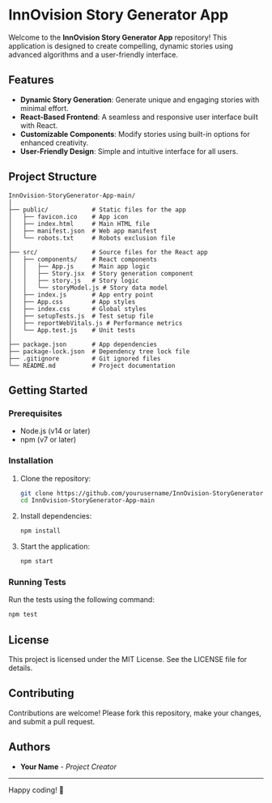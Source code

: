 
# InnOvision Story Generator App

Welcome to the **InnOvision Story Generator App** repository! This application is designed to create compelling, dynamic stories using advanced algorithms and a user-friendly interface.

## Features

- **Dynamic Story Generation**: Generate unique and engaging stories with minimal effort.
- **React-Based Frontend**: A seamless and responsive user interface built with React.
- **Customizable Components**: Modify stories using built-in options for enhanced creativity.
- **User-Friendly Design**: Simple and intuitive interface for all users.

## Project Structure

```
InnOvision-StoryGenerator-App-main/
│
├── public/            # Static files for the app
│   ├── favicon.ico    # App icon
│   ├── index.html     # Main HTML file
│   ├── manifest.json  # Web app manifest
│   └── robots.txt     # Robots exclusion file
│
├── src/               # Source files for the React app
│   ├── components/    # React components
│   │   ├── App.js     # Main app logic
│   │   ├── Story.jsx  # Story generation component
│   │   ├── story.js   # Story logic
│   │   └── storyModel.js # Story data model
│   ├── index.js       # App entry point
│   ├── App.css        # App styles
│   ├── index.css      # Global styles
│   ├── setupTests.js  # Test setup file
│   ├── reportWebVitals.js # Performance metrics
│   └── App.test.js    # Unit tests
│
├── package.json       # App dependencies
├── package-lock.json  # Dependency tree lock file
├── .gitignore         # Git ignored files
└── README.md          # Project documentation
```

## Getting Started

### Prerequisites

- Node.js (v14 or later)
- npm (v7 or later)

### Installation

1. Clone the repository:
   ```bash
   git clone https://github.com/yourusername/InnOvision-StoryGenerator-App.git
   cd InnOvision-StoryGenerator-App-main
   ```

2. Install dependencies:
   ```bash
   npm install
   ```

3. Start the application:
   ```bash
   npm start
   ```

### Running Tests

Run the tests using the following command:
```bash
npm test
```

## License

This project is licensed under the MIT License. See the LICENSE file for details.

## Contributing

Contributions are welcome! Please fork this repository, make your changes, and submit a pull request.

## Authors

- **Your Name** - _Project Creator_

---

Happy coding! 🚀
